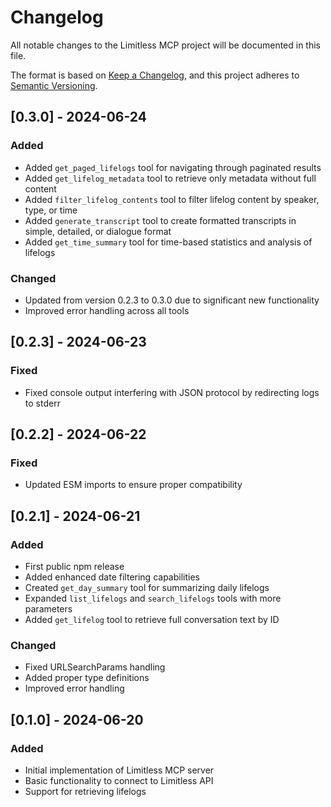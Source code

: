 # Changelog

All notable changes to the Limitless MCP project will be documented in this file.

The format is based on [Keep a Changelog](https://keepachangelog.com/en/1.0.0/),
and this project adheres to [Semantic Versioning](https://semver.org/spec/v2.0.0.html).

## [0.3.0] - 2024-06-24

### Added
- Added `get_paged_lifelogs` tool for navigating through paginated results
- Added `get_lifelog_metadata` tool to retrieve only metadata without full content
- Added `filter_lifelog_contents` tool to filter lifelog content by speaker, type, or time
- Added `generate_transcript` tool to create formatted transcripts in simple, detailed, or dialogue format
- Added `get_time_summary` tool for time-based statistics and analysis of lifelogs

### Changed
- Updated from version 0.2.3 to 0.3.0 due to significant new functionality
- Improved error handling across all tools

## [0.2.3] - 2024-06-23

### Fixed
- Fixed console output interfering with JSON protocol by redirecting logs to stderr

## [0.2.2] - 2024-06-22

### Fixed
- Updated ESM imports to ensure proper compatibility

## [0.2.1] - 2024-06-21

### Added
- First public npm release
- Added enhanced date filtering capabilities
- Created `get_day_summary` tool for summarizing daily lifelogs
- Expanded `list_lifelogs` and `search_lifelogs` tools with more parameters
- Added `get_lifelog` tool to retrieve full conversation text by ID

### Changed
- Fixed URLSearchParams handling
- Added proper type definitions
- Improved error handling

## [0.1.0] - 2024-06-20

### Added
- Initial implementation of Limitless MCP server
- Basic functionality to connect to Limitless API
- Support for retrieving lifelogs 